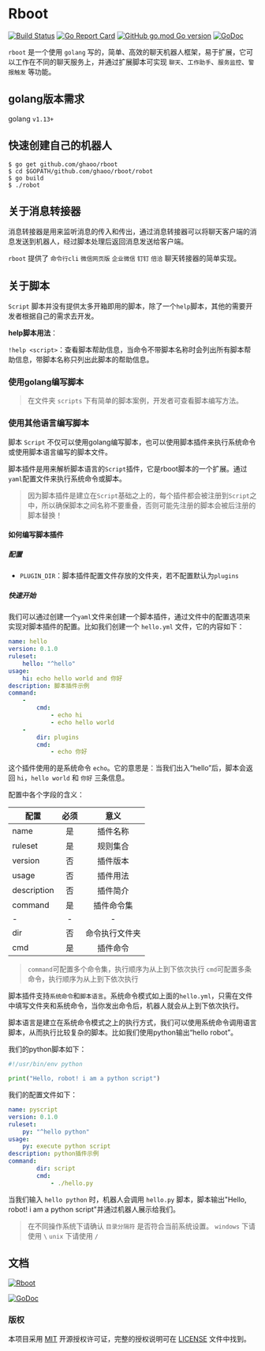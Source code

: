 
# Rboot 

[![Build Status](https://travis-ci.org/ghaoo/rboot.svg?branch=master)](https://travis-ci.org/ghaoo/rboot) [![Go Report Card](https://goreportcard.com/badge/github.com/ghaoo/rboot)](https://goreportcard.com/report/github.com/ghaoo/rboot) [![GitHub go.mod Go version](https://img.shields.io/github/go-mod/go-version/ghaoo/rboot?color=%2B&style=flat-square)](https://golang.org/) [![GoDoc](http://godoc.org/github.com/ghaoo/rboot?status.svg)](http://godoc.org/github.com/ghaoo/rboot)


`rboot` 是一个使用 `golang` 写的，简单、高效的聊天机器人框架，易于扩展，它可以工作在不同的聊天服务上，并通过扩展脚本可实现 `聊天`、`工作助手`、`服务监控`、`警报触发` 等功能。

## golang版本需求

golang `v1.13+`

## 快速创建自己的机器人

```shell script
$ go get github.com/ghaoo/rboot
$ cd $GOPATH/github.com/ghaoo/rboot/robot
$ go build
$ ./robot
```

## 关于消息转接器

消息转接器是用来监听消息的传入和传出，通过消息转接器可以将聊天客户端的消息发送到机器人，经过脚本处理后返回消息发送给客户端。

`rboot` 提供了 `命令行cli` `微信网页版` `企业微信` `钉钉` `倍洽` 聊天转接器的简单实现。

## 关于脚本

`Script` 脚本并没有提供太多开箱即用的脚本，除了一个`help`脚本，其他的需要开发者根据自己的需求去开发。

**help脚本用法**：

`!help <script>`：查看脚本帮助信息，当命令不带脚本名称时会列出所有脚本帮助信息，带脚本名称只列出此脚本的帮助信息。

### 使用golang编写脚本

> 在文件夹 `scripts` 下有简单的脚本案例，开发者可查看脚本编写方法。

### 使用其他语言编写脚本

脚本 `Script` 不仅可以使用golang编写脚本，也可以使用脚本插件来执行系统命令或使用脚本语言编写的脚本文件。

脚本插件是用来解析脚本语言的`Script`插件，它是rboot脚本的一个扩展。通过`yaml`配置文件来执行系统命令或脚本。

> 因为脚本插件是建立在`Script`基础之上的，每个插件都会被注册到`Script`之中，所以确保脚本之间名称不要重叠，否则可能先注册的脚本会被后注册的脚本替换！

#### 如何编写脚本插件

##### 配置

- `PLUGIN_DIR`：脚本插件配置文件存放的文件夹，若不配置默认为`plugins`

##### 快速开始

我们可以通过创建一个`yaml`文件来创建一个脚本插件，通过文件中的配置选项来实现对脚本插件的配置。比如我们创建一个 `hello.yml` 文件，它的内容如下：

```yaml
name: hello
version: 0.1.0
ruleset:
    hello: "^hello"
usage:
    hi: echo hello world and 你好
description: 脚本插件示例
command:
    -
        cmd:
            - echo hi
            - echo hello world
    -
        dir: plugins
        cmd:
            - echo 你好
```

这个插件使用的是系统命令 `echo`。它的意思是：当我们出入“hello”后，脚本会返回 `hi`，`hello world` 和 `你好` 三条信息。

配置中各个字段的含义：

配置|必须|意义
---|:---:|:---:
name|是|插件名称 
ruleset|是|规则集合
version|否|插件版本
usage|否|插件用法
description|否|插件简介
command|是|插件命令集
-|-|-
dir|否|命令执行文件夹
cmd|是|插件命令

> `command`可配置多个命令集，执行顺序为从上到下依次执行
> `cmd`可配置多条命令，执行顺序为从上到下依次执行

脚本插件支持`系统命令`和`脚本语言`。系统命令模式如上面的`hello.yml`，只需在文件中填写文件夹和系统命令，当你发出命令后，机器人就会从上到下依次执行。

脚本语言是建立在系统命令模式之上的执行方式，我们可以使用系统命令调用语言脚本，从而执行比较复杂的脚本。比如我们使用python输出“hello robot”。

我们的python脚本如下：

```python
#!/usr/bin/env python

print("Hello, robot! i am a python script")
```

我们的配置文件如下：

```yaml
name: pyscript
version: 0.1.0
ruleset:
    py: "^hello python"
usage:
    py: execute python script
description: python插件示例
command:
        dir: script
        cmd:
            - ./hello.py
```

当我们输入 `hello python` 时，机器人会调用 `hello.py` 脚本，脚本输出"Hello, robot! i am a python script"并通过机器人展示给我们。

> 在不同操作系统下请确认 `目录分隔符` 是否符合当前系统设置。
> `windows` 下请使用 `\`
> `unix` 下请使用 `/`

## 文档

[![Rboot](https://img.shields.io/badge/%E4%B8%AD%E6%96%87%E6%96%87%E6%A1%A3-rboot1.2.0-green)](https://www.kancloud.cn/ghaoo/rboot/1476883)

[![GoDoc](http://godoc.org/github.com/ghaoo/rboot?status.svg)](http://godoc.org/github.com/ghaoo/rboot)

### 版权

本项目采用 [MIT](https://opensource.org/licenses/MIT) 开源授权许可证，完整的授权说明可在 [LICENSE](LICENSE) 文件中找到。




